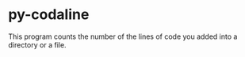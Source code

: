 # py-codaline
This program counts the number of the lines of code you added into a directory or a file.
